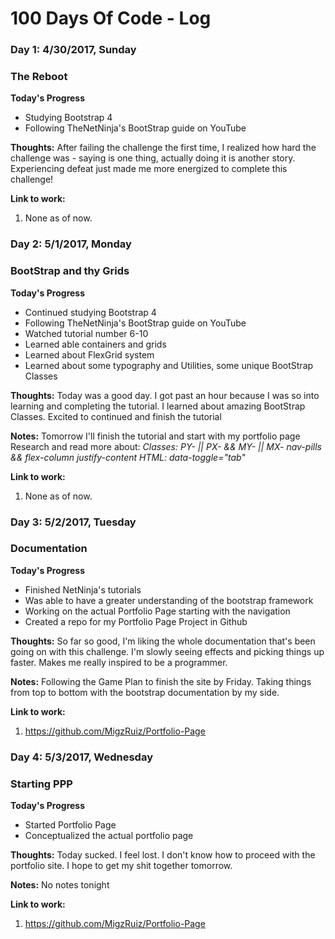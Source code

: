 # 100 Days Of Code - Log

### Day 1: 4/30/2017, Sunday
### The Reboot

**Today's Progress**
 - Studying Bootstrap 4
 - Following TheNetNinja's BootStrap guide on YouTube

**Thoughts:**
  After failing the challenge the first time, I realized how hard the challenge was - saying is one thing,
  actually doing it is another story. Experiencing defeat just made me more energized to complete this
  challenge!

**Link to work:**
1. None as of now.


### Day 2: 5/1/2017, Monday
### BootStrap and thy Grids

**Today's Progress**
 - Continued studying Bootstrap 4
 - Following TheNetNinja's BootStrap guide on YouTube
 - Watched tutorial number 6-10
 - Learned able containers and grids
 - Learned about FlexGrid system
 - Learned about some typography and Utilities, some unique BootStrap Classes

**Thoughts:**
  Today was a good day. I got past an hour because I was so into learning and completing the tutorial.
  I learned about amazing BootStrap Classes. Excited to continued and finish the tutorial

**Notes:**
  Tomorrow I'll finish the tutorial and start with my portfolio page
  Research and read more about:
    *Classes:
      PY-<NUMBER> || PX-<NUMBER> && MY-<NUMBER> || MX-<NUMBER>
      nav-pills && flex-column
      justify-content
      HTML: data-toggle="tab"*

**Link to work:**
1. None as of now.

### Day 3: 5/2/2017, Tuesday
### Documentation

**Today's Progress**
 - Finished NetNinja's tutorials
 - Was able to have a greater understanding of the bootstrap framework
 - Working on the actual Portfolio Page starting with the navigation
 - Created a repo for my Portfolio Page Project in Github

**Thoughts:**
So far so good, I'm liking the whole documentation that's been going on with this challenge.
I'm slowly seeing effects and picking things up faster.
Makes me really inspired to be a programmer.

**Notes:**
  Following the Game Plan to finish the site by Friday.
  Taking things from top to bottom with the bootstrap documentation by my side.

**Link to work:**
1. https://github.com/MigzRuiz/Portfolio-Page

### Day 4: 5/3/2017, Wednesday
### Starting PPP

**Today's Progress**
 - Started Portfolio Page
 - Conceptualized the actual portfolio page

**Thoughts:**
Today sucked. I feel lost. I don't know how to proceed with the portfolio site.
I hope to get my shit together tomorrow.

**Notes:**
  No notes tonight

**Link to work:**
1. https://github.com/MigzRuiz/Portfolio-Page
